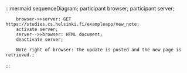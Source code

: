 :::mermaid
    sequenceDiagram;
        participant browser;
        participant server;

        browser->>server: GET https://studies.cs.helsinki.fi/exampleapp/new_note;
        activate server;
        server-->>browser: HTML document;
        deactivate server;

        Note right of browser: The update is posted and the new page is retrieved.;

:::